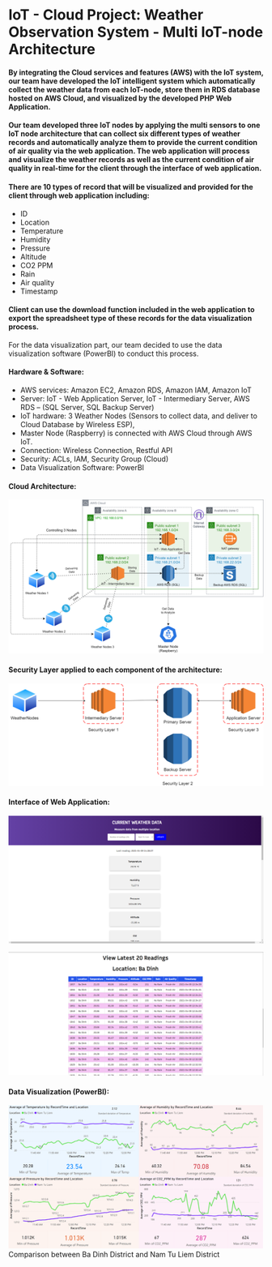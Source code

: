 # IoT - Cloud Project: Weather Observation System - Multi IoT-node Architecture

#### By integrating the Cloud services and features (AWS) with the IoT system, our team have developed the IoT intelligent system which automatically collect the weather data from each IoT-node, store them in RDS database hosted on AWS Cloud, and visualized by the developed PHP Web Application. 
#### Our team developed three IoT nodes by applying the multi sensors to one IoT node architecture that can collect six different types of weather records and automatically analyze them to provide the current condition of air quality via the web application. The web application will process and visualize the weather records as well as the current condition of air quality in real-time for the client through the interface of web application. 
#### There are 10 types of record that will be visualized and provided for the client through web application including:
+ ID
+ Location
+ Temperature
+ Humidity
+ Pressure
+ Altitude
+ CO2 PPM
+ Rain
+ Air quality
+ Timestamp

#### Client can use the download function included in the web application to export the spreadsheet type of these records for the data visualization process.
For the data visualization part, our team decided to use the data visualization software (PowerBI) to conduct this process.

#### Hardware & Software:
+ AWS services: Amazon EC2, Amazon RDS, Amazon IAM, Amazon IoT
+ Server: IoT - Web Application Server, IoT - Intermediary Server, AWS RDS – (SQL Server, SQL Backup Server)
+ IoT hardware: 3 Weather Nodes (Sensors to collect data, and deliver to Cloud Database by Wireless ESP),
+ Master Node (Raspberry) is connected with AWS Cloud through AWS IoT.
+ Connection: Wireless Connection, Restful API
+ Security: ACLs, IAM, Security Group (Cloud)
+ Data Visualization Software: PowerBI

#### Cloud Architecture:
![alt text](https://github.com/zkl21hoang/cloud-iot-weather-data-analysis/blob/main/images/project-cloud-architecture.png)

#### Security Layer applied to each component of the architecture:
![alt text](https://github.com/zkl21hoang/cloud-iot-weather-data-analysis/blob/main/images/project-cloud-architecture-2.png)

#### Interface of Web Application:
![alt text](https://github.com/zkl21hoang/cloud-iot-weather-data-analysis/blob/main/images/web-app-1.png)

![alt text](https://github.com/zkl21hoang/cloud-iot-weather-data-analysis/blob/main/images/web-app-2.png)

#### Data Visualization (PowerBI):
![alt text](https://github.com/zkl21hoang/cloud-iot-weather-data-analysis/blob/main/images/data-visualization.png)
Comparison between Ba Dinh District and Nam Tu Liem District

